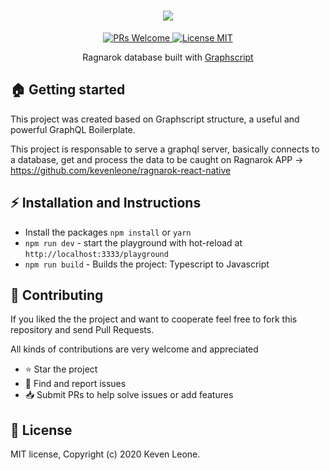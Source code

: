 <h1 align="center">
    <img src="https://static.ragnaplace.com/db/npc/gif/1916.gif"/>
    <br/>
</h1>

<p align="center">
  <a href="http://makeapullrequest.com">
    <img src="https://img.shields.io/badge/PRs-welcome-brightgreen.svg?style=flat-square" alt="PRs Welcome">
  </a>
  <a href="https://opensource.org/licenses/MIT">
    <img src="https://img.shields.io/badge/license-MIT-blue.svg?style=flat-square" alt="License MIT">
  </a>
</p>

<p align="center">
Ragnarok database built with <a href="https://github.com/kevenleone/graphscript">Graphscript</a>
</p>

## :house: Getting started

This project was created based on Graphscript structure, a useful and powerful GraphQL Boilerplate.

This project is responsable to serve a graphql server, basically connects to a database, get and process the data to be caught on Ragnarok APP -> https://github.com/kevenleone/ragnarok-react-native  

## :zap: Installation and Instructions

- Install the packages `npm install` or `yarn`
- `npm run dev` - start the playground with hot-reload at `http://localhost:3333/playground`
- `npm run build` - Builds the project: Typescript to Javascript

## :handshake: **Contributing**
If you liked the the project and want to cooperate feel free to fork this repository and send Pull Requests.

All kinds of contributions are very welcome and appreciated

-   ⭐️ Star the project
-   🐛 Find and report issues
-   📥 Submit PRs to help solve issues or add features

## :book: License
MIT license, Copyright (c) 2020 Keven Leone.
